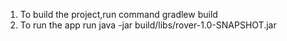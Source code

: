 1. To build the project,run command gradlew build
2. To run the app run java -jar build/libs/rover-1.0-SNAPSHOT.jar

